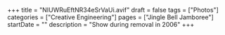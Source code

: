 +++
title = "NIUWRuEftNR34eSrVaUi.avif"
draft = false
tags = ["Photos"]
categories = ["Creative Engineering"]
pages = ["Jingle Bell Jamboree"]
startDate = ""
description = "Show during removal in 2006"
+++

